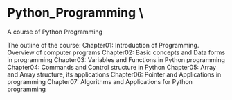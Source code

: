 # Python_Programming \\
A course of Python Programming

The outline of the course:
Chapter01: Introduction of Programming. Overview of computer programs
Chapter02: Basic concepts and Data forms in programming
Chapter03: Variables and Functions in Python programming
Chapter04: Commands and Control structure in Python
Chapter05: Array and Array structure, its applications
Chapter06: Pointer and Applications in programming
Chapter07: Algorithms and Applications for Python programming
